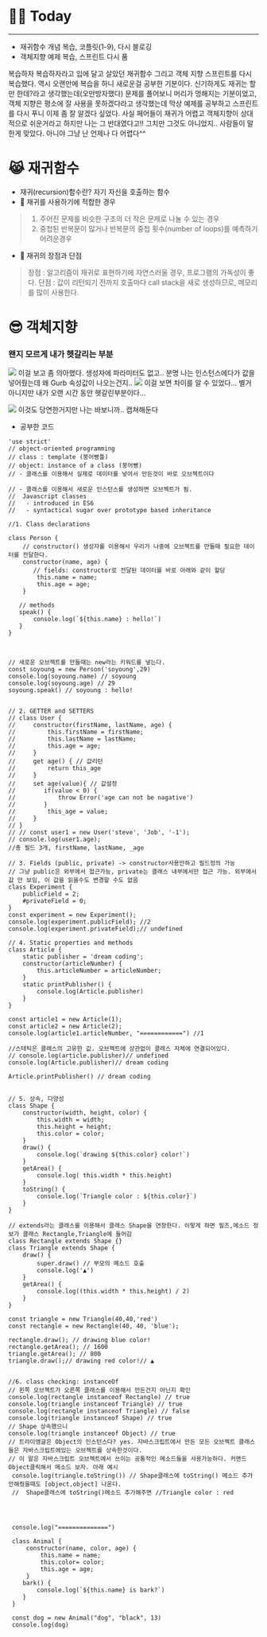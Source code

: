 # 💂‍♀️ Today
-----
- 재귀함수 개념 복습, 코플릿(1-9), 다시 블로깅
- 객체지향 예제 복습, 스프린트 다시 품

복습하자 복습하자라고 입에 달고 살았던 재귀함수 그리고 객체 지향 스프린트를 다시 복습했다. 
역시 오랜만에 복습을 하니 새로운걸 공부한 기분이다.
신기하게도 재귀는 할만 한데?라고 생각했는데(오만방자했다) 문제를 풀어보니 머리가 멍해지는 기분이었고, 객체 지향은 평소에 잘 사용을 못하겠다라고 생각했는데 막상 예제를 공부하고 스프린트를 다시 푸니 이제 좀 잘 알겠다 싶었다. 사실 페어들이 재귀가 어렵고 객체지향이 상대적으로 쉬운거라고 하지만 나는 그 반대였다고!! 그치만 그것도 아니었지.. 사람들이 말한게 맞았다. 아니야 그냥 난 언제나 다 어렵다^^ 

# 😹 재귀함수
 - 재귀(recursion)함수란? 자기 자신을 호출하는 함수
 -  👊 재귀를 사용하기에 적합한 경우
> 1. 주어진 문제를 비슷한 구조의 더 작은 문제로 나눌 수 있는 경우
 >2. 중첩된 반복문이 많거나 반복문의 중첩 횟수(number of loops)를 예측하기 어려운경우
 -  👊 재귀의 장점과 단점
>장점 : 알고리즘이 재귀로 표현하기에 자연스러울 경우, 프로그램의 가독성이 좋다.
단점 : 값이 리턴되기 전까지 호출마다 call stack을 새로 생성하므로, 메모리를 많이 사용한다. 
# 😎 객체지향 
### 왠지 모르게 내가 헷갈리는 부분

![](https://images.velog.io/images/soyoungdl/post/7a1d84bc-a246-4019-9c81-74c035f81360/%E1%84%89%E1%85%B3%E1%84%8F%E1%85%B3%E1%84%85%E1%85%B5%E1%86%AB%E1%84%89%E1%85%A3%E1%86%BA%202021-12-04%20%E1%84%8B%E1%85%A9%E1%84%92%E1%85%AE%2010.17.16.png)
이걸 보고 좀 의아했다. 생성자에 파라미터도 없고.. 분명 나는 인스턴스에다가 값을 넣어줬는데 왜 Gurb 속성값이 나오는건지..
![](https://images.velog.io/images/soyoungdl/post/5fd58490-854e-45db-9dfc-97599f5165fe/%E1%84%89%E1%85%B3%E1%84%8F%E1%85%B3%E1%84%85%E1%85%B5%E1%86%AB%E1%84%89%E1%85%A3%E1%86%BA%202021-12-04%20%E1%84%8B%E1%85%A9%E1%84%92%E1%85%AE%2010.19.24.png)
이걸 보면 차이를 알 수 있었다... 별거 아니지만 내가 오랜 시간 동안 헷갈린부분이다... 

![](https://images.velog.io/images/soyoungdl/post/98ae853f-d8bd-44ae-8e3c-74d05b41029f/%E1%84%89%E1%85%B3%E1%84%8F%E1%85%B3%E1%84%85%E1%85%B5%E1%86%AB%E1%84%89%E1%85%A3%E1%86%BA%202021-12-04%20%E1%84%8B%E1%85%A9%E1%84%92%E1%85%AE%2010.23.29.png)
이것도 당연한거지만 나는 바보니까.. 캡쳐해둔다



- 공부한 코드
```
'use strict'
// object-oriented programming
// class : template (붕어빵틀)
// object: instance of a class (붕어빵) 
// - 클래스를 이용해서 실제로 데이터를 넣어서 만든것이 바로 오브젝트이다

// - 클래스를 이용해서 새로운 인스턴스를 생성하면 오브젝트가 됨.
//  Javascript classes
//   - introduced in ES6
//   - syntactical sugar over prototype based inheritance

//1. Class declarations

class Person {
    // constructor() 생성자를 이용해서 우리가 나중에 오브젝트를 만들때 필요한 데이터를 전달한다.
    constructor(name, age) {
       // fields: constructor로 전달된 데이터를 바로 아래와 같이 할당
        this.name = name;
        this.age = age;
    }

   // methods
   speak() {
       console.log(`${this.name} : hello!`)
   }
}



// 새로운 오브젝트를 만들때는 new라는 키워드를 넣는다.
const soyoung = new Person('soyoung',29)
console.log(soyoung.name) // soyoung
console.log(soyoung.age) // 29
soyoung.speak() // soyoung : hello!


// 2. GETTER and SETTERS
// class User {
//     constructor(firstName, lastName, age) {
//         this.firstName = firstName;
//         this.lastName = lastName;
//         this.age = age;
//     }
//     get age() { // 값리턴
//         return this_age
//     }
//     set age(value){ // 값설정
//        if(value < 0) {
//            throw Error('age can not be nagative')
//        }
//         this_age = value;
//     }
// } 
// // const user1 = new User('steve', 'Job', '-1');
// console.log(user1.age);
//총 필드 3개, firstName, lastName, _age

// 3. Fields (public, private) -> constructor사용안하고 필드정의 가능
// 그냥 public은 외부에서 접근가능, private는 클래스 내부에서만 접근 가능. 외부에서 값 안 보임, 이 값을 읽을수도 변경할 수도 없음
class Experiment {
    publicField = 2;
    #privateField = 0;
}
const experiment = new Experiment();
console.log(experiment.publicField); //2
console.log(experiment.privateField);// undefined

// 4. Static properties and methods
class Article {
    static publisher = 'dream coding';
    constructor(articleNumber) {
        this.articleNumber = articleNumber;
    }
    static printPublisher() {
        console.log(Article.publisher)
    }
}

const article1 = new Article(1);
const article2 = new Article(2);
console.log(article1.articleNumber, "============") //1

//스테틱은 클래스의 고유한 값. 오브젝트에 상관없이 클래스 자체에 연결되어있다. 
// console.log(article.publisher)// undefined  
console.log(Article.publisher)// dream coding

Article.printPublisher() // dream coding


// 5. 상속, 다양성
class Shape {
    constructor(width, height, color) {
        this.width = width;
        this.height = height;
        this.color = color;
    }
    draw() {
        console.log(`drawing ${this.color} color!`)
    }
    getArea() {
        console.log( this.width * this.height)
    }
    toString() {
        console.log(`Triangle color : ${this.color}`)
    }
}

// extends라는 클래스를 이용해서 클래스 Shape을 연장한다. 이렇게 하면 필즈,메소드 정보가 클래스 Rectangle,Triangle에 들어감
class Rectangle extends Shape {}
class Triangle extends Shape {
    draw() {
        super.draw() // 부모의 메소드 호출
        console.log('▲')
    }
    getArea() {
        console.log((this.width * this.height) / 2)
    }
}

const triangle = new Triangle(40,40,'red')
const rectangle = new Rectangle(40, 40, 'blue');

rectangle.draw(); // drawing blue color!
rectangle.getArea(); // 1600
triangle.getArea(); // 800
triangle.draw();// drawing red color!// ▲


//6. class checking: instanceOf
// 왼쪽 오브젝트가 오른쪽 클래스를 이용해서 만든건지 아닌지 확인
console.log(rectangle instanceof Rectangle) // true
console.log(triangle instanceof Triangle) // true
console.log(rectangle instanceof Triangle) // false
console.log(triangle instanceof Shape) // true 
// Shape 상속했으니 
console.log(triangle instanceof Object) // true
// 트라이앵글은 Object의 인스턴스다? yes. 자바스크립트에서 만든 모든 오브젝트 클래스들은 자바스크립트에있는 오브젝트를 상속한것이다.
// 이 말은 자바스크립트 오브젝트에서 쓰이는 공통적인 메소드들을 사용가능하다. 커맨드 Object클릭해서 메소드 보자. 아래 예시
 console.log(triangle.toString()) // Shape클래스에 toString() 메소드 추가 안해줬을때도 [object,object] 나온다. 
 //  Shape클래스에 toString()메소드 추가해주면 //Triangle color : red




 console.log("==============")

 class Animal {
     constructor(name, color, age) {
         this.name = name;
         this.color= color;
         this.age = age;
     }
    bark() {
        console.log(`${this.name} is bark?`)
    } 
 }

 const dog = new Animal("dog", "black", 13)
 console.log(dog)
```







